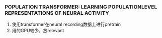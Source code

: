 ### POPULATION TRANSFORMER: LEARNING POPULATIONLEVEL REPRESENTATIONS OF NEURAL ACTIVITY
1. 使用transformer在neural recording数据上进行pretrain
2. 用的GPU较少，放relevant